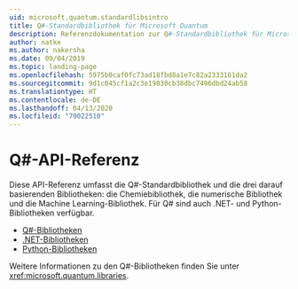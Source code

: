 ```yaml
---
uid: microsoft.quantum.standardlibsintro
title: Q#-Standardbibliothek für Microsoft Quantum
description: Referenzdokumentation zur Q#-Standardbibliothek für Microsoft Quantum
author: natke
ms.author: nakersha
ms.date: 09/04/2019
ms.topic: landing-page
ms.openlocfilehash: 5975b0caf0fc73ad18fbd8a1e7c82a2333161da2
ms.sourcegitcommit: 9d1c045cf1a2c3e19030cb38dbc7496dbd24ab58
ms.translationtype: HT
ms.contentlocale: de-DE
ms.lasthandoff: 04/13/2020
ms.locfileid: "79022510"
---
```

# <a name="q-api-reference"></a>Q#-API-Referenz #

Diese API-Referenz umfasst die Q#-Standardbibliothek und die drei darauf basierenden Bibliotheken: die Chemiebibliothek, die numerische Bibliothek und die Machine Learning-Bibliothek. Für Q# sind auch .NET- und Python-Bibliotheken verfügbar.

- [Q#-Bibliotheken](xref:microsoft.quantum.qsharplibintro)
- [.NET-Bibliotheken](xref:microsoft.quantum.dotnetlibsintro)
- [Python-Bibliotheken](https://docs.microsoft.com/python/qsharp)

Weitere Informationen zu den Q#-Bibliotheken finden Sie unter <xref:microsoft.quantum.libraries>.

